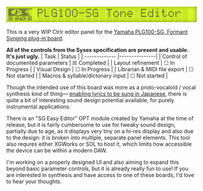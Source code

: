 ![header](/img/header.png)

This is a very WIP Ctrlr editor panel for the [Yamaha PLG100-SG, Formant Synging plug-in board](https://youtu.be/q4-nn8B_L0g?t=3).


**All of the controls from the Sysex specification are present and usable. It's just ugly.**
| Task          | Status        | 
| ------------- |---------------| 
| Control of documented parameters     | ☒ Completed |
| Layout refinement     | ☐ In Progress    |
| Visual Design | ☐ In Progress      | 
| Librarian & MIDI file export | ☐ Not started     | 
| Macros & syllable/dictonary input | ☐ Not started     |


Though the intended use of this board was more as a proto-vocaloid / vocal synthesis kind of thing— [enabling lyrics to be sung in Japanese](https://youtu.be/4ebITb69igk?t=8), there is quite a bit of interesting sound design potential available, for purely instrumental applications.

There is an "SG Easy Editor" OPT module created by Yamaha at the time of release, but it is fairly cumbersome to use for tweaky sound design, partially due to age, as it displays very tiny on a hi-res display and also due to the design: it is broken into multiple, separate panel elements. This tool also requres either XGWorks or SOL to host it, which limits how accessible the device can be within a modern DAW.


I'm working on a properly designed UI and also aiming to expand this beyond basic parameter controls, but it is already really fun to use! 
If you are interested in synthesis and have access to one of these boards, I'd love to hear your thoughts.
